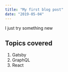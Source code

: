 ```yaml
---
title: "My first blog post"
date: "2019-05-04"
---
```


I just try something new

## Topics covered

1. Gatsby
2. GraphQL
3. React